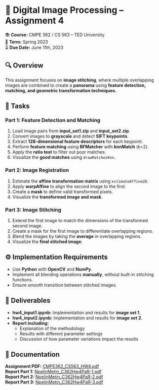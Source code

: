 # 🎯 Digital Image Processing – Assignment 4

📚 **Course:** CMPE 362 / CS 563 – TED University  
📅 **Term:** Spring 2023  
⏳ **Due Date:** June 11th, 2023  

## 🔍 Overview

This assignment focuses on **image stitching**, where multiple overlapping images are combined to create a **panorama** using **feature detection, matching, and geometric transformation techniques.**

## 🚀 Tasks

### Part 1: Feature Detection and Matching
1. Load image pairs from **input_set1.zip** and **input_set2.zip**.
2. Convert images to **grayscale** and detect **SIFT keypoints**.
3. Extract **128-dimensional feature descriptors** for each keypoint.
4. Perform **feature matching** using **BFMatcher** with **knnMatch** (k=2).
5. Apply the **ratio test** to filter out poor matches.
6. Visualize the **good matches** using `drawMatchesKnn`.

### Part 2: Image Registration
1. Estimate the **affine transformation matrix** using `estimateAffine2D`.
2. Apply **warpAffine** to align the second image to the first.
3. Create a **mask** to define valid transformed pixels.
4. Visualize the **transformed image and mask.**

### Part 3: Image Stitching
1. Extend the first image to match the dimensions of the transformed second image.
2. Create a mask for the first image to differentiate overlapping regions.
3. Blend the images by taking the **average** in overlapping regions.
4. Visualize the **final stitched image**.

## ⚙️ Implementation Requirements

- Use **Python** with **OpenCV** and **NumPy**.
- Implement all blending operations **manually**, without built-in stitching functions.
- Ensure smooth transition between stitched images.

## 📂 Deliverables

- **hw4_input1.ipynb:** Implementation and results for **image set 1**.
- **hw4_input2.ipynb:** Implementation and results for **image set 2**.
- **Report including:**
  - Explanation of the methodology
  - Results with different parameter settings
  - Discussion of how parameter variations impact the results

## 📄 Documentation

**Assignment PDF:** [CMPE362_CS563_HW4.pdf](./Homework-4/CMPE362_CS563_HW4.pdf)  
**Report Part 1:** [NpelinMetin_C362Hw4PaR-1.pdf](./Homework-4/NpelinMetin_C362Hw4PaR-1.pdf)  
**Report Part 2:** [NpelinMetin_C362Hw4PaR-2.pdf](./Homework-4/NpelinMetin_C362Hw4PaR-2.pdf)  
**Report Part 3:** [NpelinMetin_C362Hw4PaR-3.pdf](./Homework-4/NpelinMetin_C362Hw4PaR-3.pdf)  

